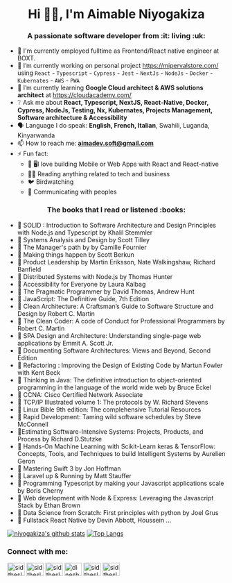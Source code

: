 <h1 align="center">Hi 👋🏽, I'm Aimable Niyogakiza</h1>


<h3 align="center">A passionate software developer from :it: living :uk:</h3>

- :office: I'm currently employed fulltime as Frontend/React native engineer at BOXT.
- 🔭 I’m currently working on personal project https://mipervalstore.com/ using `React` - `Typescript` - `Cypress` - `Jest` - `NextJs` - `NodeJs` - `Docker` - `Kubernates` - `AWS` - `PWA`
- 🌱 I’m currently learning **Google Cloud architect & AWS solutions architect** at https://cloudacademy.com/
- ❔ Ask me about **React, Typescript, NextJS, React-Native, Docker, Cypress, NodeJs, Testing, Nx, Kubernates, Projects Management, Software architecture & Accessibility**
- 🗣 Language I do speak: **English, French, Italian**, Swahili, Luganda, Kinyarwanda
- 📫 How to reach me: **aimadev.soft@gmail.com**
- ⚡ Fun fact:
   - :iphone: :desktop_computer:I love building Mobile or Web Apps with React and React-native
   - :technologist: Reading anything related to tech and business
   - :bird: Birdwatching
   - :speech_balloon: Communicating with peoples

<h3 align="center"> The books that I read or listened :books:</h3>

- :book: SOLID : Introduction to Software Architecture and Design Principles with Node.js and Typescript by Khalil Stemmler
- :book: Systems Analysis and Design by Scott Tilley
- :book: The Manager's path by by Camille Fournier
- :book: Making things happen by Scott Berkun
- :book: Product Leadership by Martin Eriksson, Nate Walkingshaw, Richard Banfield
- :book: Distributed Systems with Node.js by Thomas Hunter
- :book: Accessibility for Everyone by Laura Kalbag
- :book: The Pragmatic Programmer by David Thomas, Andrew Hunt
- :book: JavaScript: The Definitive Guide, 7th Edition
- :book: Clean Architecture: A Craftsman’s Guide to Software Structure and Design by Robert C. Martin
- :book: The Clean Coder: A code of Conduct for Professional Programmers by Robert C. Martin
- :book: SPA Design and Architecture: Understanding single-page web applications by Emmit A. Scott Jr.
- :book: Documenting Software Architectures: Views and Beyond, Second Edition
- :book: Refactoring : Improving the Design of Existing Code by Martun Fowler with Kent Beck
- :book: Thinking in Java: The definitive introduction to object-oriented programming in the language of the world wide web by Bruce Eckel
- :book: CCNA: Cisco Certified Network Associate
- :book: TCP/IP Illustrated volume 1: The protocols by W. Richard Stevens
- :book: Linux Bible 9th edition: The complehensive Tutorial Resources
- :book: Rapid Development: Taming wild software schedules by Steve McConnell
- :book:Estimating Software-Intensive Systems: Projects, Products, and Process by Richard D.Stutzke
- :book: Hands-On Machine Learning with Scikit-Learn keras & TensorFlow: Concepts, Tools, and Techniques to build Intelligent Systems by Aurelien Geron
- :book: Mastering Swift 3 by Jon Hoffman
- :book: Laravel up & Running by Matt Stauffer
- :book: Programming Typescript by making your Javascript applications scale by Boris Cherny
- :book: Web development with Node & Express: Leveraging the Javascript Stack by Ethan Brown
- :book: Data Science from Scratch: First principles with python by Joel Grus
- :book: Fullstack React Native by Devin Abbott, Houssein ...
            
            
[![niyogakiza's github stats](https://github-readme-stats-tau-one.vercel.app/api?username=niyogakiza&show_icons=true&theme=radical&show=stars)](https://github.com/niyogakiza/github-readme-stats)
[![Top Langs](https://github-readme-stats-tau-one.vercel.app/api/top-langs/?username=niyogakiza&layout=compact&theme=radical)](https://github.com/niyogakiza/github-readme-stats)


<p align="left">
<h3 align="left">Connect with me:</h3>
<a href="#" target="blank"><img align="center" src="https://cdn.jsdelivr.net/npm/simple-icons@3.0.1/icons/codepen.svg" alt="sidthesloth92" height="30" width="40" /></a>
<a href="#" target="blank"><img align="center" src="https://cdn.jsdelivr.net/npm/simple-icons@3.0.1/icons/dev-dot-to.svg" alt="sidthesloth92" height="30" width="40" /></a>
<a href="#" target="blank"><img align="center" src="https://cdn.jsdelivr.net/npm/simple-icons@3.0.1/icons/twitter.svg" alt="sidthesloth92" height="30" width="40" /></a>
<a href="#" target="blank"><img align="center" src="https://cdn.jsdelivr.net/npm/simple-icons@3.0.1/icons/linkedin.svg" alt="dineshbalajiv" height="30" width="40" /></a>
<a href="#" target="blank"><img align="center" src="https://cdn.jsdelivr.net/npm/simple-icons@3.0.1/icons/stackoverflow.svg" alt="sidthesloth" height="30" width="40" /></a>
<a href="#" target="blank"><img align="center" src="https://cdn.jsdelivr.net/npm/simple-icons@3.0.1/icons/codesandbox.svg" alt="sidthesloth92" height="30" width="40" /></a>
</p>
